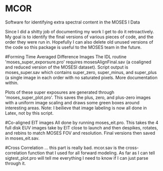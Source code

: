 # MCOR
Software for identifying extra spectral content in the MOSES I Data

Since I did a shitty job of documenting my work I get to do it retroactively.  My goal is to identify the final versions of various pieces of code, and the order they were run in.  Hopefully I can also delete old unused versions of the code so this package is useful to the MOSES team in the future.

#Forming Time Averaged Difference Images
The IDL routine 'moses_super_exporsure.pro' requires mosesAlignFinal.sav (a coaligned and reduced version of the MOSESI dataset).  Script output is moses_super.sav which contains super_zero, super_minus, and super_plus (a single image in each order with no saturated pixels.  More documentation within.

Plots of these super exposures are generated through 'moses_super_plot.pro'.  This saves the plus, zero, and plus-zero images with a uniform image scaling and draws some green boxes around interesting areas. Note:  I beilieve that image labeling is now all done in Latex, not by this script.

#Co-aligned EIT images
All done by running moses_eit.pro.  This takes the 4 full disk EUV images take by EIT close to launch and then despikes, rotates, and rebins to match MOSES FOV and resolution.  Final versions then saved in moses_eit.sav.

#Cross Correlation
... this part is really bad.  mcor.sav is the cross-correlation function that I used for all forward modeling.  As far as I can tell sigtest_plot.pro will tell me everything I need to know if I can just parse through it.




